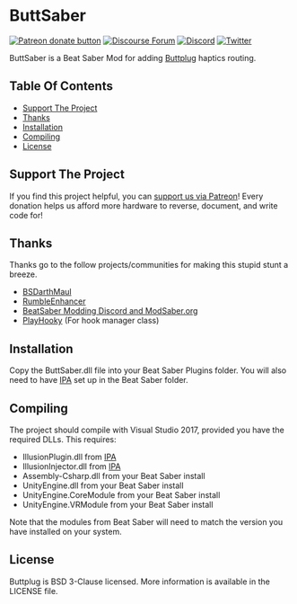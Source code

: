 # ButtSaber

[![Patreon donate button](https://img.shields.io/badge/patreon-donate-yellow.svg)](https://www.patreon.com/qdot)
[![Discourse Forum](https://img.shields.io/badge/discourse-forum-blue.svg)](https://metafetish.club)
[![Discord](https://img.shields.io/discord/353303527587708932.svg?logo=discord)](https://discord.buttplug.io)
[![Twitter](https://img.shields.io/twitter/follow/buttplugio.svg?style=social&logo=twitter)](https://twitter.com/buttplugio)

ButtSaber is a Beat Saber Mod for adding
[Buttplug](https://buttplug.io) haptics routing.

## Table Of Contents

- [Support The Project](#support-the-project)
- [Thanks](#thanks)
- [Installation](#installation)
- [Compiling](#compiling)
- [License](#license)

## Support The Project

If you find this project helpful, you can [support us via
Patreon](http://patreon.com/qdot)! Every donation helps us afford more
hardware to reverse, document, and write code for!

## Thanks

Thanks go to the follow projects/communities for making this stupid
stunt a breeze.

- [BSDarthMaul](https://github.com/PureDark/BSDarthMaul/)
- [RumbleEnhancer](https://github.com/123099/RumbleEnhancer)
- [BeatSaber Modding Discord and ModSaber.org](https://www.modsaber.org/)
- [PlayHooky](https://github.com/wledfor2/PlayHooky) (For hook manager class)

## Installation

Copy the ButtSaber.dll file into your Beat Saber Plugins folder. You
will also need to have [IPA](https://github.com/Eusth/IPA) set up in the Beat Saber folder.

## Compiling

The project should compile with Visual Studio 2017, provided you have
the required DLLs. This requires:

- IllusionPlugin.dll from [IPA](https://github.com/Eusth/IPA)
- IllusionInjector.dll from [IPA](https://github.com/Eusth/IPA)
- Assembly-Csharp.dll from your Beat Saber install
- UnityEngine.dll from your Beat Saber install
- UnityEngine.CoreModule from your Beat Saber install
- UnityEngine.VRModule from your Beat Saber install

Note that the modules from Beat Saber will need to match the version
you have installed on your system.

## License

Buttplug is BSD 3-Clause licensed. More information is available in
the LICENSE file.
